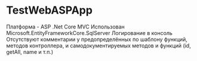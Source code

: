 # TestWebASPApp
Платформа - ASP .Net Core MVC
Использован Microsoft.EntityFrameworkCore.SqlServer
Логирование в консоль
Отсутствуют комментарии у предопределённых по шаблону функций, методов контроллера, и самодокументируемых методов и функций (id, getAll, name и т.п.)

